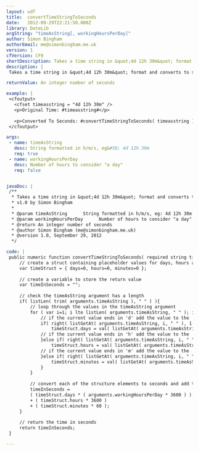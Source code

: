 ```yaml
---
layout: udf
title:  convertTimeStringToSeconds
date:   2012-09-29T22:21:50.000Z
library: DateLib
argString: "timeAsString[, workingHoursPerDay]"
author: Simon Bingham
authorEmail: me@simonbingham.me.uk
version: 1
cfVersion: CF9
shortDescription: Takes a time string in &quot;4d 12h 30m&quot; format and converts to seconds.
description: |
 Takes a time string in &quot;4d 12h 30m&quot; format and converts to seconds. Also, takes an optional working hours per day argument as the function was originally used for timesheets.

returnValue: An integer number of seconds

example: |
 <cfoutput>
   <cfset timeasstring = "4d 12h 30m" />
   <p>Original Time: #timeasstring#</p>
  
   <p>Converted To Seconds: #convertTimeStringToSeconds( timeasstring )#</p>
 </cfoutput>

args:
 - name: timeAsString
   desc: String formatted in h/m/s, eg&#58; 4d 12h 30m
   req: true
 - name: workingHoursPerDay
   desc: Number of hours to consider "a day"
   req: false


javaDoc: |
 /**
  * Takes a time string in &quot;4d 12h 30m&quot; format and converts to seconds.
  * v1.0 by Simon Bingham
  * 
  * @param timeAsString      String formatted in h/m/s, eg: 4d 12h 30m (Required)
  * @param workingHoursPerDay      Number of hours to consider "a day" (Optional)
  * @return An integer number of seconds 
  * @author Simon Bingham (me@simonbingham.me.uk) 
  * @version 1.0, September 29, 2012 
  */

code: |
 public numeric function convertTimeStringToSeconds( required string timeAsString, string workingHoursPerDay=24 ){
     // create a struct containing placeholder values for days, hours and minutes
     var timeStruct = { days=0, hours=0, minutes=0 };
     
     // create a variable to store the return value
     var timeInSeconds = "";
     
     // check the timeAsString argument has a length
     if( listLen( trim( arguments.timeAsString ), " " ) ){
         // loop through the values in the timeAsString argument
         for ( var i=1; i lte listLen( arguments.timeAsString, " " ); i=i+1 ){
             // if the current value ends in 'd' add the value to the 'days' element of our structure 
             if( right( listGetAt( arguments.timeAsString, i, " " ), 1 ) eq "d" ) {
                 timeStruct.days = val( listGetAt( arguments.timeAsString, i, " " ) );
             // if the current value ends in 'h' add the value to the 'hours' element of our structure 
             }else if( right( listGetAt( arguments.timeAsString, i, " " ), 1 ) eq "h" ){
                 timeStruct.hours = val( listGetAt( arguments.timeAsString, i, " " ) );
             // if the current value ends in 'm' add the value to the 'minutes' element of our structure 
             }else if( right( listGetAt( arguments.timeAsString, i, " " ), 1 ) eq "m" ){
                 timeStruct.minutes = val( listGetAt( arguments.timeAsString, i, " " ) );
             }
         }
         
         // convert each of the structure elements to seconds and add them
         timeInSeconds = 
         ( timeStruct.days * ( arguments.workingHoursPerDay * 3600 ) )
         + ( timeStruct.hours * 3600 )
         + ( timeStruct.minutes * 60 );
     }
     
     // return the time in seconds
     return timeInSeconds;
 }

---
```


